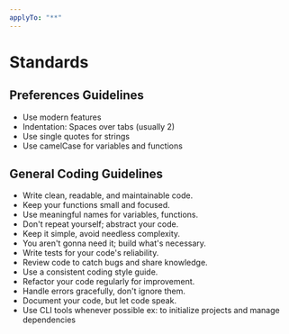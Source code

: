 ```yaml
---
applyTo: "**"
---
```

# Standards

## Preferences Guidelines
- Use modern features
- Indentation: Spaces over tabs (usually 2)
- Use single quotes for strings
- Use camelCase for variables and functions

## General Coding Guidelines
- Write clean, readable, and maintainable code.
- Keep your functions small and focused.
- Use meaningful names for variables, functions.
- Don't repeat yourself; abstract your code.
- Keep it simple, avoid needless complexity.
- You aren't gonna need it; build what's necessary.
- Write tests for your code's reliability.
- Review code to catch bugs and share knowledge.
- Use a consistent coding style guide.
- Refactor your code regularly for improvement.
- Handle errors gracefully, don't ignore them.
- Document your code, but let code speak.
- Use CLI tools whenever possible ex: to initialize projects and manage dependencies
